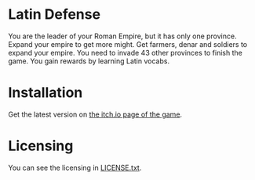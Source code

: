 # Latin Defense
You are the leader of your Roman Empire, but it has only one province. Expand your empire to get more might. Get farmers, denar and soldiers to expand your empire. You need to invade 43 other provinces to finish the game. You gain rewards by learning Latin vocabs.
# Installation
Get the latest version on [the itch.io page of the game](https://bommbomm34.itch.io/latin-defense).
# Licensing
You can see the licensing in [LICENSE.txt](LICENSE.txt).
